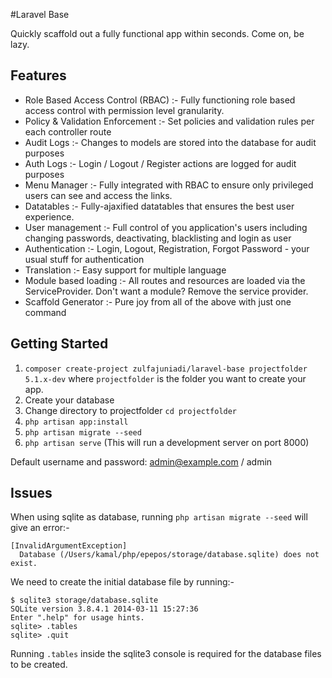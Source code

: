 #Laravel Base

Quickly scaffold out a fully functional app within seconds. Come on, be lazy.


## Features


- Role Based Access Control (RBAC) :- Fully functioning role based access control with permission level granularity.
- Policy & Validation Enforcement :- Set policies and validation rules per each controller route
- Audit Logs :- Changes to models are stored into the database for audit purposes
- Auth Logs :- Login / Logout / Register actions are logged for audit purposes
- Menu Manager :- Fully integrated with RBAC to ensure only privileged users can see and access the links.
- Datatables :- Fully-ajaxified datatables that ensures the best user experience.
- User management :- Full control of you application's users including changing passwords, deactivating, blacklisting and login as user
- Authentication :- Login, Logout, Registration, Forgot Password - your usual stuff for authentication
- Translation :- Easy support for multiple language
- Module based loading :- All routes and resources are loaded via the ServiceProvider. Don't want a module? Remove the service provider.
- Scaffold Generator :- Pure joy from all of the above with just one command


## Getting Started

1. `composer create-project zulfajuniadi/laravel-base projectfolder 5.1.x-dev` where `projectfolder` is the folder you want to create your app.
2. Create your database
3. Change directory to projectfolder `cd projectfolder`
4. `php artisan app:install`
5. `php artisan migrate --seed`
6. `php artisan serve` (This will run a development server on port 8000)

Default username and password: admin@example.com / admin

## Issues

When using sqlite as database, running `php artisan migrate --seed` will give an error:-

```
[InvalidArgumentException]
  Database (/Users/kamal/php/epepos/storage/database.sqlite) does not exist.
```
We need to create the initial database file by running:-

```
$ sqlite3 storage/database.sqlite
SQLite version 3.8.4.1 2014-03-11 15:27:36
Enter ".help" for usage hints.
sqlite> .tables
sqlite> .quit
```

Running `.tables` inside the sqlite3 console is required for the database files to be created.
